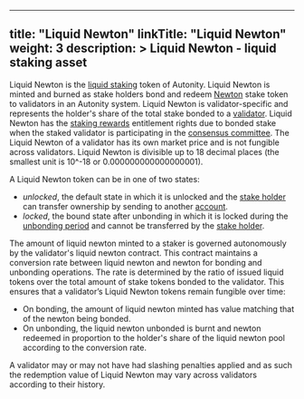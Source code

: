 
---
title: "Liquid Newton"
linkTitle: "Liquid Newton"
weight: 3
description: >
  Liquid Newton - liquid staking asset
---

Liquid Newton is the [liquid staking](/concepts/staking/#liquid-staking) token of Autonity. Liquid Newton is minted and burned as stake holders bond and redeem [Newton](/concepts/protocol-assets/newton/) stake token to validators in an Autonity system. Liquid Newton is validator-specific and represents the holder's share of the total stake bonded to a [validator](/glossary/#validator). Liquid Newton has the [staking rewards](/glossary/#staking-rewards) entitlement rights due to bonded stake when the staked validator is participating in the [consensus committee](/glossary/#consensus-committee). The Liquid Newton of a validator has its own market price and is not fungible across validators. Liquid Newton is divisible up to 18 decimal places (the smallest unit is 10^-18 or 0.000000000000000001).

A Liquid Newton token can be in one of two states:

- _unlocked_, the default state in which it is unlocked and the [stake holder](/glossary/#stakeholder) can transfer ownership by sending to another [account](/glossary/#account).
- _locked_, the bound state after unbonding in which it is locked during the [unbonding period](/glossary/#unbonding-period) and cannot be transferred by the [stake holder](/glossary/#stakeholder).

The amount of liquid newton minted to a staker is governed autonomously by the validator's liquid newton contract. This contract maintains a conversion rate between liquid newton and newton for bonding and unbonding operations. The rate is determined by the ratio of issued liquid tokens over the total amount of stake tokens bonded to the validator. This ensures that a validator’s Liquid Newton tokens remain fungible over time:

- On bonding, the amount of liquid newton minted has value matching that of the newton being bonded.
- On unbonding, the liquid newton unbonded is burnt and newton redeemed in proportion to the holder's share of the liquid newton pool according to the conversion rate.

A validator may or may not have had slashing penalties applied and as such the redemption value of Liquid Newton may vary across validators according to their history.
